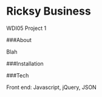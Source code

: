# Ricksy Business
WDI05 Project 1

###About

Blah


###Installation



###Tech

Front end:
Javascript, jQuery, JSON